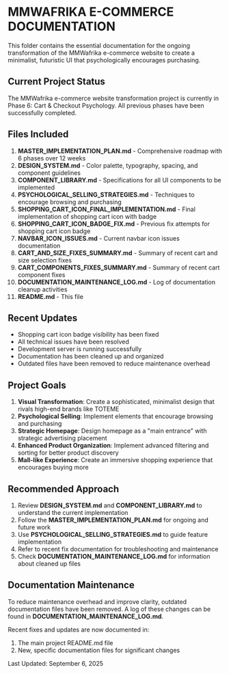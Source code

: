 # MMWAFRIKA E-COMMERCE DOCUMENTATION

This folder contains the essential documentation for the ongoing transformation of the MMWafrika e-commerce website to create a minimalist, futuristic UI that psychologically encourages purchasing.

## Current Project Status

The MMWafrika e-commerce website transformation project is currently in Phase 6: Cart & Checkout Psychology. All previous phases have been successfully completed.

## Files Included

1. **MASTER_IMPLEMENTATION_PLAN.md** - Comprehensive roadmap with 6 phases over 12 weeks
2. **DESIGN_SYSTEM.md** - Color palette, typography, spacing, and component guidelines
3. **COMPONENT_LIBRARY.md** - Specifications for all UI components to be implemented
4. **PSYCHOLOGICAL_SELLING_STRATEGIES.md** - Techniques to encourage browsing and purchasing
5. **SHOPPING_CART_ICON_FINAL_IMPLEMENTATION.md** - Final implementation of shopping cart icon with badge
6. **SHOPPING_CART_ICON_BADGE_FIX.md** - Previous fix attempts for shopping cart icon badge
7. **NAVBAR_ICON_ISSUES.md** - Current navbar icon issues documentation
8. **CART_AND_SIZE_FIXES_SUMMARY.md** - Summary of recent cart and size selection fixes
9. **CART_COMPONENTS_FIXES_SUMMARY.md** - Summary of recent cart component fixes
10. **DOCUMENTATION_MAINTENANCE_LOG.md** - Log of documentation cleanup activities
11. **README.md** - This file

## Recent Updates

- Shopping cart icon badge visibility has been fixed
- All technical issues have been resolved
- Development server is running successfully
- Documentation has been cleaned up and organized
- Outdated files have been removed to reduce maintenance overhead

## Project Goals

1. **Visual Transformation**: Create a sophisticated, minimalist design that rivals high-end brands like TOTEME
2. **Psychological Selling**: Implement elements that encourage browsing and purchasing
3. **Strategic Homepage**: Design homepage as a "main entrance" with strategic advertising placement
4. **Enhanced Product Organization**: Implement advanced filtering and sorting for better product discovery
5. **Mall-like Experience**: Create an immersive shopping experience that encourages buying more

## Recommended Approach

1. Review **DESIGN_SYSTEM.md** and **COMPONENT_LIBRARY.md** to understand the current implementation
2. Follow the **MASTER_IMPLEMENTATION_PLAN.md** for ongoing and future work
3. Use **PSYCHOLOGICAL_SELLING_STRATEGIES.md** to guide feature implementation
4. Refer to recent fix documentation for troubleshooting and maintenance
5. Check **DOCUMENTATION_MAINTENANCE_LOG.md** for information about cleaned up files

## Documentation Maintenance

To reduce maintenance overhead and improve clarity, outdated documentation files have been removed. A log of these changes can be found in **DOCUMENTATION_MAINTENANCE_LOG.md**.

Recent fixes and updates are now documented in:
1. The main project README.md file
2. New, specific documentation files for significant changes

Last Updated: September 6, 2025